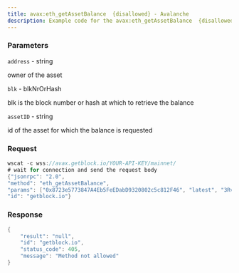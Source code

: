 ```yaml
---
title: avax:eth_getAssetBalance  {disallowed} - Avalanche
description: Example code for the avax:eth_getAssetBalance  {disallowed} ws method. Сomplete guide on how to use avax:eth_getAssetBalance  {disallowed} ws in GetBlock.io Web3 documentation.
---
```


### Parameters


`address` - string

owner of the asset

`blk` - blkNrOrHash

blk is the block number or hash at which to retrieve the balance

`assetID` - string

id of the asset for which the balance is requested

### Request

``` java
wscat -c wss://avax.getblock.io/YOUR-API-KEY/mainnet/ 
# wait for connection and send the request body 
{"jsonrpc": "2.0",
"method": "eth_getAssetBalance",
"params": ["0x8723e5773847A4Eb5FeEDabD9320802c5c812F46", "latest", "3RvKBAmQnfYionFXMfW5P8TDZgZiogKbHjM8cjpu16LKAgF5T"],
"id": "getblock.io"}
```

###  Response

``` java
{
    "result": "null",
    "id": "getblock.io",
    "status_code": 405,
    "message": "Method not allowed"
}
```

